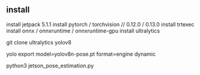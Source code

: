 ## install
install jetpack 5.1.1
install pytorch / torchvision // 0.12.0 / 0.13.0
install trtexec
install onnx / onnxruntime / onnxruntime-gpu
install ultralytics

git clone ultralytics yolov8

yolo export model=yolov8n-pose.pt format=engine dynamic 

python3 jetson_pose_estimation.py

